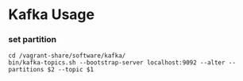 # Kafka Usage

### set partition
```
cd /vagrant-share/software/kafka/
bin/kafka-topics.sh --bootstrap-server localhost:9092 --alter --partitions $2 --topic $1
```
